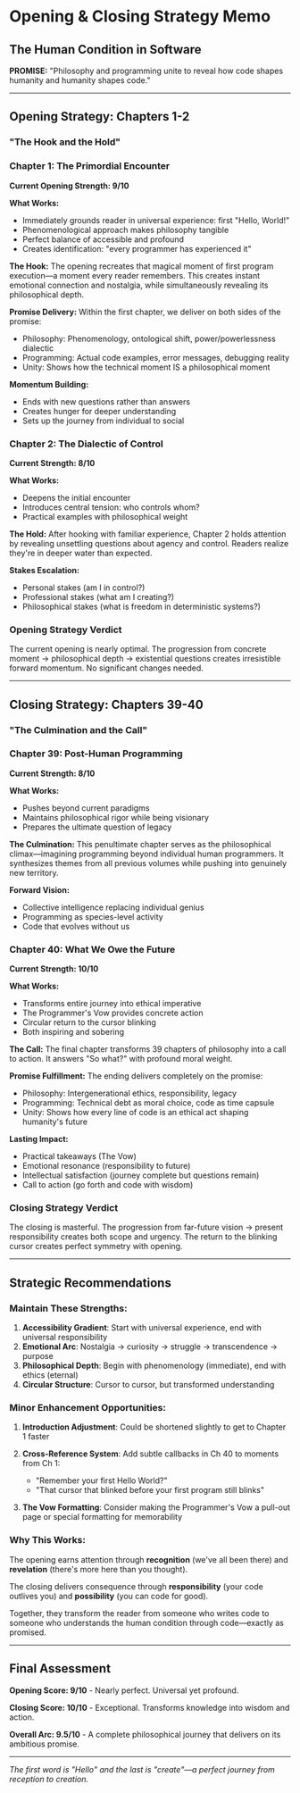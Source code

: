 # Opening & Closing Strategy Memo
## The Human Condition in Software

**PROMISE:** "Philosophy and programming unite to reveal how code shapes humanity and humanity shapes code."

---

## Opening Strategy: Chapters 1-2
### "The Hook and the Hold"

### Chapter 1: The Primordial Encounter
**Current Opening Strength: 9/10**

**What Works:**
- Immediately grounds reader in universal experience: first "Hello, World!"
- Phenomenological approach makes philosophy tangible
- Perfect balance of accessible and profound
- Creates identification: "every programmer has experienced it"

**The Hook:**
The opening recreates that magical moment of first program execution—a moment every reader remembers. This creates instant emotional connection and nostalgia, while simultaneously revealing its philosophical depth.

**Promise Delivery:**
Within the first chapter, we deliver on both sides of the promise:
- Philosophy: Phenomenology, ontological shift, power/powerlessness dialectic
- Programming: Actual code examples, error messages, debugging reality
- Unity: Shows how the technical moment IS a philosophical moment

**Momentum Building:**
- Ends with new questions rather than answers
- Creates hunger for deeper understanding
- Sets up the journey from individual to social

### Chapter 2: The Dialectic of Control
**Current Strength: 8/10**

**What Works:**
- Deepens the initial encounter
- Introduces central tension: who controls whom?
- Practical examples with philosophical weight

**The Hold:**
After hooking with familiar experience, Chapter 2 holds attention by revealing unsettling questions about agency and control. Readers realize they're in deeper water than expected.

**Stakes Escalation:**
- Personal stakes (am I in control?)
- Professional stakes (what am I creating?)
- Philosophical stakes (what is freedom in deterministic systems?)

### Opening Strategy Verdict
The current opening is nearly optimal. The progression from concrete moment → philosophical depth → existential questions creates irresistible forward momentum. No significant changes needed.

---

## Closing Strategy: Chapters 39-40
### "The Culmination and the Call"

### Chapter 39: Post-Human Programming
**Current Strength: 8/10**

**What Works:**
- Pushes beyond current paradigms
- Maintains philosophical rigor while being visionary
- Prepares the ultimate question of legacy

**The Culmination:**
This penultimate chapter serves as the philosophical climax—imagining programming beyond individual human programmers. It synthesizes themes from all previous volumes while pushing into genuinely new territory.

**Forward Vision:**
- Collective intelligence replacing individual genius
- Programming as species-level activity
- Code that evolves without us

### Chapter 40: What We Owe the Future
**Current Strength: 10/10**

**What Works:**
- Transforms entire journey into ethical imperative
- The Programmer's Vow provides concrete action
- Circular return to the cursor blinking
- Both inspiring and sobering

**The Call:**
The final chapter transforms 39 chapters of philosophy into a call to action. It answers "So what?" with profound moral weight.

**Promise Fulfillment:**
The ending delivers completely on the promise:
- Philosophy: Intergenerational ethics, responsibility, legacy
- Programming: Technical debt as moral choice, code as time capsule
- Unity: Shows how every line of code is an ethical act shaping humanity's future

**Lasting Impact:**
- Practical takeaways (The Vow)
- Emotional resonance (responsibility to future)
- Intellectual satisfaction (journey complete but questions remain)
- Call to action (go forth and code with wisdom)

### Closing Strategy Verdict
The closing is masterful. The progression from far-future vision → present responsibility creates both scope and urgency. The return to the blinking cursor creates perfect symmetry with opening.

---

## Strategic Recommendations

### Maintain These Strengths:
1. **Accessibility Gradient**: Start with universal experience, end with universal responsibility
2. **Emotional Arc**: Nostalgia → curiosity → struggle → transcendence → purpose
3. **Philosophical Depth**: Begin with phenomenology (immediate), end with ethics (eternal)
4. **Circular Structure**: Cursor to cursor, but transformed understanding

### Minor Enhancement Opportunities:

1. **Introduction Adjustment**: Could be shortened slightly to get to Chapter 1 faster

2. **Cross-Reference System**: Add subtle callbacks in Ch 40 to moments from Ch 1:
   - "Remember your first Hello World?" 
   - "That cursor that blinked before your first program still blinks"

3. **The Vow Formatting**: Consider making the Programmer's Vow a pull-out page or special formatting for memorability

### Why This Works:

The opening earns attention through **recognition** (we've all been there) and **revelation** (there's more here than you thought).

The closing delivers consequence through **responsibility** (your code outlives you) and **possibility** (you can code for good).

Together, they transform the reader from someone who writes code to someone who understands the human condition through code—exactly as promised.

---

## Final Assessment

**Opening Score: 9/10** - Nearly perfect. Universal yet profound.

**Closing Score: 10/10** - Exceptional. Transforms knowledge into wisdom and action.

**Overall Arc: 9.5/10** - A complete philosophical journey that delivers on its ambitious promise.

---

*The first word is "Hello" and the last is "create"—a perfect journey from reception to creation.*
